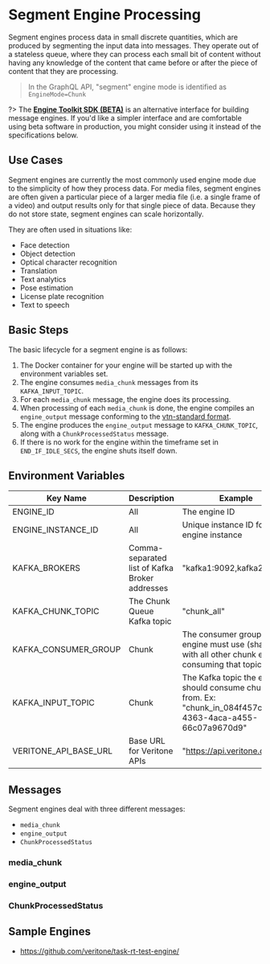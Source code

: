# Segment Engine Processing

Segment engines process data in small discrete quantities, which are produced by segmenting the input data into messages.
They operate out of a stateless queue, where they can process each small bit of content without having any knowledge of the content that came before or after the piece of content that they are processing.

> In the GraphQL API, "segment" engine mode is identified as `EngineMode=Chunk`

?> The **[Engine Toolkit SDK (BETA)](/developer/engines/toolkit/)**
is an alternative interface for building message engines.
If you'd like a simpler interface and are comfortable using beta software in production,
you might consider using it instead of the specifications below.

## Use Cases

Segment engines are currently the most commonly used engine mode due to the simplicity of how they process data.
For media files, segment engines are often given a particular piece of a larger media file (i.e. a single frame of a video) and output results only for that single piece of data.
Because they do not store state, segment engines can scale horizontally.

They are often used in situations like:

- Face detection
- Object detection
- Optical character recognition
- Translation
- Text analytics
- Pose estimation
- License plate recognition
- Text to speech

## Basic Steps

The basic lifecycle for a segment engine is as follows:

1. The Docker container for your engine will be started up with the environment variables set.
1. The engine consumes `media_chunk` messages from its `KAFKA_INPUT_TOPIC`.
1. For each `media_chunk` message, the engine does its processing.
1. When processing of each `media_chunk` is done, the engine compiles an `engine_output` message conforming to the [vtn-standard format](/developer/engines/standards/engine-output/).
1. The engine produces the `engine_output` message to `KAFKA_CHUNK_TOPIC`, along with a `ChunkProcessedStatus` message.
1. If there is no work for the engine within the timeframe set in `END_IF_IDLE_SECS`, the engine shuts itself down.

## Environment Variables

| Key Name | Description | Example |
| -------- | ----------- | ------- |
| ENGINE_ID|All|The engine ID |
| ENGINE_INSTANCE_ID|All|Unique instance ID for the engine instance |
| KAFKA_BROKERS | Comma-separated list of Kafka Broker addresses | "kafka1:9092,kafka2:9092" |
| KAFKA_CHUNK_TOPIC | The Chunk Queue Kafka topic | "chunk_all" |
| KAFKA_CONSUMER_GROUP|Chunk|The consumer group the engine must use (shared with all other chunk engines consuming that topic)  |
| KAFKA_INPUT_TOPIC|Chunk|The Kafka topic the engine should consume chunks from. Ex: "chunk_in_084f457c-4363-4aca-a455-66c07a9670d9" |
| VERITONE_API_BASE_URL | Base URL for Veritone APIs | "https://api.veritone.com" |

## Messages

Segment engines deal with three different messages:

- `media_chunk`
- `engine_output`
- `ChunkProcessedStatus`

### media_chunk

[](../_messages/media_chunk.md ':include')

### engine_output

[](../_messages/engine_output.md ':include')

### ChunkProcessedStatus

[](../_messages/chunkprocessedstatus.md ':include')

## Sample Engines

- https://github.com/veritone/task-rt-test-engine/
